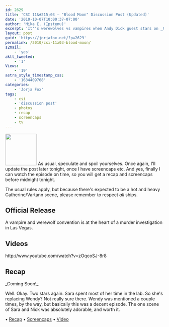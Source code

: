 ```yaml
---
id: 2629
title: 'CSI 11&#215;03 — "Blood Moon" Discussion Post (Updated)'
date: '2010-10-07T10:00:37-07:00'
author: 'Mika E. (Ipstenu)'
excerpt: 'It''s werewolves vs vampires when Andy Dick guest stars on _CSI_. _(Updated at 9:40pm on the 7th!)_'
layout: post
guid: 'https://jorjafox.net/?p=2629'
permalink: /2010/csi-11x03-blood-moon/
s2mail:
    - 'yes'
aktt_tweeted:
    - '1'
Views:
    - '19'
astra_style_timestamp_css:
    - '1634409768'
categories:
    - 'Jorja Fox'
tags:
    - csi
    - 'discussion post'
    - photos
    - recap
    - screencaps
    - tv
---
```


<img src="//static.jorjafox.net/wordpress/2010/10/jorja-bloodmoon-100x100.jpg" alt="" title="jorja-bloodmoon" width="100" height="100" class="alignleft size-thumbnail wp-image-2630" /> As usual, speculate and spoil yourselves. Once again, I'll update the post later tonight, once I have screencaps etc.  And yes, finally I can watch the episode on time, so you will get a recap and screencaps before midnight tonight.

The usual rules apply, but because there's expected to be a hot and heavy Catherine/Vartann scene, please remember to respect _all_ ships.

<h2>Official Release</h2>
A vampire and werewolf convention is at the heart of a murder investigation in Las Vegas.

<h2>Videos</h2>
http://www.youtube.com/watch?v=zOqcoSJ-8r8

<h2>Recap</h2>
<del>_Coming Soon!_</del>

Well. Okay.  Two stars again.  Sara spent most of her time in the lab.  So she's replacing Wendy?  Not really sure there.  Wendy was mentioned a couple times, by the way, but basically this was a decent episode.  The one scene of Sara and Nick was absolutely adorable, and worth it.

&bull; <a href="https://jorjafox.net/wiki/Blood_Moon">Recap</a>
&bull; <a href="https://jorjafox.net/gallery/tv/csi/season11/bloodmoon/">Screencaps</a>
&bull; <a href="https://jorjafox.net/videos/post/csi-11x03-blood-moon/">Video</a>
